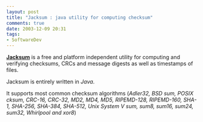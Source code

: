 ```yaml
---
layout: post
title: "Jacksum : java utility for computing checksum"
comments: true
date: 2003-12-09 20:31
tags:
- SoftwareDev
---
```

**[Jacksum](http://www.jonelo.de/java/jacksum/index.html)** is a free and platform independent utility for computing and verifying checksums, CRCs and message digests as well as timestamps of files. 

Jacksum is entirely written in _Java_. 

It supports most common checksum algorithms (_Adler32, BSD sum, POSIX cksum, CRC-16, CRC-32, MD2, MD4, MD5, RIPEMD-128, RIPEMD-160, SHA-1, SHA-256, SHA-384, SHA-512, Unix System V sum, sum8, sum16, sum24, sum32, Whirlpool and xor8_)
